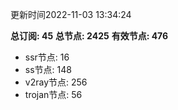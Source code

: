更新时间2022-11-03 13:34:24

**总订阅: 45**
**总节点: 2425**
**有效节点: 476**
- ssr节点: 16
- ss节点: 148
- v2ray节点: 256
- trojan节点: 56
